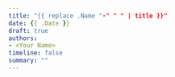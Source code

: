 ```yaml
---
title: "{{ replace .Name "-" " " | title }}"
date: {{ .Date }}
draft: true
authors:
- <Your Name>
timeline: false
summary: ""
---
```


